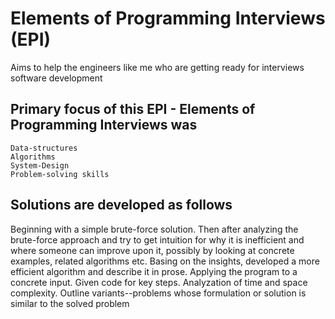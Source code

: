 # Elements of Programming Interviews (EPI)

Aims to help the engineers like me who are getting ready for interviews software development

## Primary focus of this EPI - Elements of Programming Interviews was
```
Data-structures
Algorithms
System-Design 
Problem-solving skills
```
## Solutions are developed as follows

Beginning with a simple brute-force solution.
Then after analyzing the brute-force approach and try to get intuition for why it is inefficient and where someone can improve upon it, possibly by looking at concrete examples, related algorithms etc.
Basing on the insights, developed a more efficient algorithm and describe it in prose.
Applying the program to a concrete input.
Given code for key steps.
Analyzation of time and space complexity.
Outline variants--problems whose formulation or solution is similar to the solved problem

